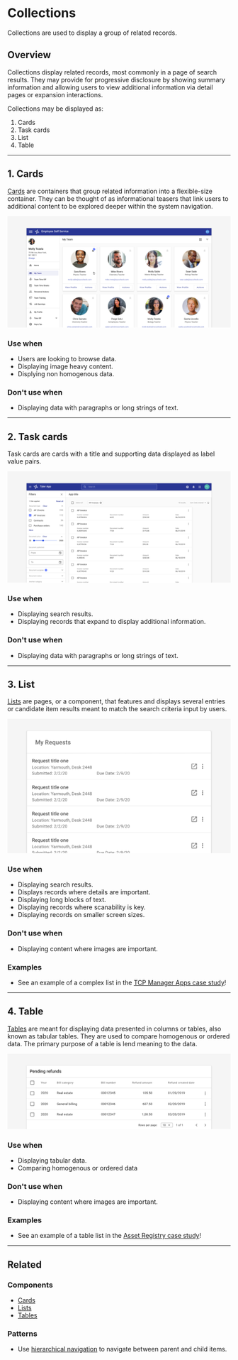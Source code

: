 # Collections

Collections are used to display a group of related records. 

## Overview

Collections display related records, most commonly in a page of search results. They may provide for progressive disclosure by showing summary information and allowing users to view additional information via detail pages or expansion interactions. 

Collections may be displayed as:

1. Cards
2. Task cards
3. List
4. Table

---

## 1. Cards 
  
[Cards](/components/cards/card) are containers that group related information into a flexible-size container. They can be thought of as informational teasers that link users to additional content to be explored deeper within the system navigation.

<ImageBlock padded={false}>

![Card grid](./images/cards.png)

</ImageBlock>

### Use when 

- Users are looking to browse data. 
- Displaying image heavy content. 
- Displying non homogenous data. 

### Don't use when

- Displaying data with paragraphs or long strings of text.

---

## 2. Task cards 

Task cards are cards with a title and supporting data displayed as label value pairs. 

<ImageBlock padded={false}>

![Search results as task cards.](./images/collections-task-card.png)

</ImageBlock>

### Use when 

- Displaying search results.
- Displaying records that expand to display additional information. 

### Don't use when 

- Displaying data with paragraphs or long strings of text.

---

## 3. List

[Lists](/components/lists/list) are pages, or a component, that features and displays several entries or candidate item results meant to match the search criteria input by users.

<ImageBlock padded={false}>

![Standard list.](./images/collections-list.png)

</ImageBlock>

### Use when 

- Displaying search results.
- Displays records where details are important. 
- Displaying long blocks of text. 
- Displaying records where scanability is key. 
- Displaying records on smaller screen sizes. 

### Don't use when 

- Displaying content where images are important.

### Examples 

- See an example of a complex list in the [TCP Manager Apps case study](/core/case-studies/manager-apps)!

---

## 4. Table 

[Tables](/components/table-data/table) are meant for displaying data presented in columns or tables, also known as tabular tables. They are used to compare homogenous or ordered data. The primary purpose of a table is lend meaning to the data.

<ImageBlock padded={false}>

![Data table.](./images/collections-table.png)

</ImageBlock>

### Use when 

- Displaying tabular data.
- Comparing homogenous or ordered data 

### Don't use when 

- Displaying content where images are important.

### Examples

- See an example of a table list in the [Asset Registry case study](/case-studies/asset-registry)!

---

## Related 

### Components 
- [Cards](/components/cards/card)
- [Lists](/components/lists/list)
- [Tables](/components/table-data/table)

### Patterns 

- Use [hierarchical navigation](/core-patterns/navigation/hierarchical) to navigate between parent and child items. 
